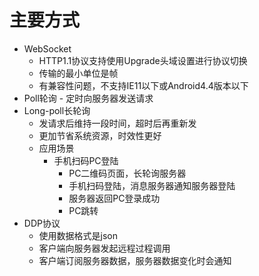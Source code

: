 # 主要方式
- WebSocket
  - HTTP1.1协议支持使用Upgrade头域设置进行协议切换
  - 传输的最小单位是帧
  - 有兼容性问题，不支持IE11以下或Android4.4版本以下
- Poll轮询 - 定时向服务器发送请求
- Long-poll长轮询
  - 发请求后维持一段时间，超时后再重新发
  - 更加节省系统资源，时效性更好
  - 应用场景
    - 手机扫码PC登陆
      - PC二维码页面，长轮询服务器
      - 手机扫码登陆，消息服务器通知服务器登陆
      - 服务器返回PC登录成功
      - PC跳转
- DDP协议
  - 使用数据格式是json
  - 客户端向服务器发起远程过程调用
  - 客户端订阅服务器数据，服务器数据变化时会通知